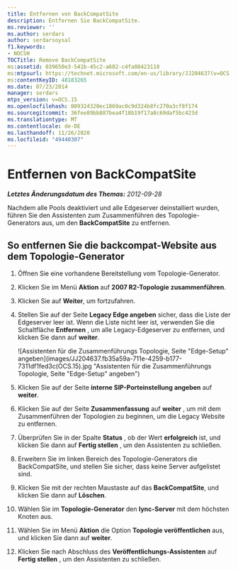 ```yaml
---
title: Entfernen von BackCompatSite
description: Entfernen Sie BackCompatSite.
ms.reviewer: ''
ms.author: serdars
author: serdarsoysal
f1.keywords:
- NOCSH
TOCTitle: Remove BackCompatSite
ms:assetid: 039650e3-541b-45c2-a682-c4fa08423118
ms:mtpsurl: https://technet.microsoft.com/en-us/library/JJ204637(v=OCS.15)
ms:contentKeyID: 48183265
ms.date: 07/23/2014
manager: serdars
mtps_version: v=OCS.15
ms.openlocfilehash: 809324320ec1869ac0c9d324b8fc270a3cf8f174
ms.sourcegitcommit: 36fee89bb887bea4f18b19f17a8c69daf5bc423d
ms.translationtype: MT
ms.contentlocale: de-DE
ms.lasthandoff: 11/26/2020
ms.locfileid: "49440307"
---
```

# <a name="remove-backcompatsite"></a>Entfernen von BackCompatSite

<div data-xmlns="http://www.w3.org/1999/xhtml">

<div class="topic" data-xmlns="http://www.w3.org/1999/xhtml" data-msxsl="urn:schemas-microsoft-com:xslt" data-cs="https://msdn.microsoft.com/">

<div data-asp="https://msdn2.microsoft.com/asp">



</div>

<div id="mainSection">

<div id="mainBody">

<span> </span>

_**Letztes Änderungsdatum des Themas:** 2012-09-28_

Nachdem alle Pools deaktiviert und alle Edgeserver deinstalliert wurden, führen Sie den Assistenten zum Zusammenführen des Topologie-Generators aus, um den **BackCompatSite** zu entfernen.

<div>

## <a name="to-remove-backcompat-site-from-topology-builder"></a>So entfernen Sie die backcompat-Website aus dem Topologie-Generator

1.  Öffnen Sie eine vorhandene Bereitstellung vom Topologie-Generator.

2.  Klicken Sie im Menü **Aktion** auf **2007 R2-Topologie zusammenführen**.

3.  Klicken Sie auf **Weiter**, um fortzufahren.

4.  Stellen Sie auf der Seite **Legacy Edge angeben** sicher, dass die Liste der Edgeserver leer ist. Wenn die Liste nicht leer ist, verwenden Sie die Schaltfläche **Entfernen** , um alle Legacy-Edgeserver zu entfernen, und klicken Sie dann auf **weiter**.
    
    ![Assistenten für die Zusammenführungs Topologie, Seite "Edge-Setup" angeben](images/JJ204637.fb35a59a-711e-4259-b177-7311df1fed3c(OCS.15).jpg "Assistenten für die Zusammenführungs Topologie, Seite "Edge-Setup" angeben")  

5.  Klicken Sie auf der Seite **interne SIP-Porteinstellung angeben** auf **weiter**.

6.  Klicken Sie auf der Seite **Zusammenfassung** auf **weiter** , um mit dem Zusammenführen der Topologien zu beginnen, um die Legacy Website zu entfernen.

7.  Überprüfen Sie in der Spalte **Status** , ob der Wert **erfolgreich** ist, und klicken Sie dann auf **Fertig stellen** , um den Assistenten zu schließen.

8.  Erweitern Sie im linken Bereich des Topologie-Generators die BackCompatSite, und stellen Sie sicher, dass keine Server aufgelistet sind.

9.  Klicken Sie mit der rechten Maustaste auf das **BackCompatSite**, und klicken Sie dann auf **Löschen**.

10. Wählen Sie im **Topologie-Generator** den **lync-Server** mit dem höchsten Knoten aus.

11. Wählen Sie im Menü **Aktion** die Option **Topologie veröffentlichen** aus, und klicken Sie dann auf **weiter**.

12. Klicken Sie nach Abschluss des **Veröffentlichungs-Assistenten** auf **Fertig stellen** , um den Assistenten zu schließen.

</div>

</div>

<span> </span>

</div>

</div>

</div>

